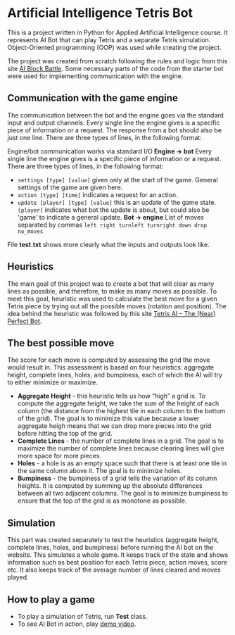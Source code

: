 # Artificial Intelligence Tetris Bot

This is a project written in Python for Applied Artificial Intelligence course. It represents AI Bot that can play Tetris and a separate Tetris simulation. Object-Oriented programming (OOP) was used while creating the project.

The project was created from scratch following the rules and logic from this site [AI Block Battle](http://theaigames.com/competitions/ai-block-battle/getting-started). Some necessary parts of the code from the starter bot were used for implementing communication with the engine.


## Communication with the game engine
The communication between the bot and the engine goes via the standard input and output channels. Every single line the engine gives is a specific piece of information or a request. The response from a bot should also be just one line. There are three types of lines, in the following format:

Engine/bot communication works via standard I/O
**Engine -> bot**
Every single line the engine gives is a specific piece of information or a request. There are three types of lines, in the following format:
- `settings [type] [value]` given only at the start of the game. General settings of the game are given here.
- `action [type] [time]` indicates a request for an action.
- `update [player] [type] [value]` this is an update of the game state. `[player]` indicates what bot the update is about, but could also be 'game' to indicate a general update.
**Bot -> engine**
List of moves separated by commas
`left right turnleft turnright down drop no_moves`

File **__test.txt__** shows more clearly what the inputs and outputs look like.


## Heuristics
The main goal of this project was to create a bot that will clear as many lines as possible, and therefore, to make as many moves as possible. To meet this goal, heuristic was used to calculate the best move for a given Tetris piece by trying out all the possible moves (rotation and position). The idea behind the heuristic was followed by this site [Tetris AI – The (Near) Perfect Bot](https://codemyroad.wordpress.com/2013/04/14/tetris-ai-the-near-perfect-player/).


## The best possible move
The score for each move is computed by assessing the grid the move would result in. This assessment is based on four heuristics: aggregate height, complete lines, holes, and bumpiness, each of which the AI will try to either minimize or maximize.
- **Aggregate Height** - this heuristic tells us how “high” a grid is. To compute the aggregate height, we take the sum of the height of each column (the distance from the highest tile in each column to the bottom of the grid). The goal is to minimize this value because a lower aggregate heigh means that we can drop more pieces into the grid before hitting the top of the grid.
- **Complete Lines** - the number of complete lines in a grid. The goal is to maximize the number of complete lines because clearing lines will give more space for more pieces.
- **Holes** -  a hole is as an empty space such that there is at least one tile in the same column above it. The goal is to minimize holes.
- **Bumpiness** -  the bumpiness of a grid tells the variation of its column heights. It is computed by summing up the absolute differences between all two adjacent columns. The goal is to minimize bumpiness to ensure that the top of the grid is as monotone as possible.

## Simulation
This part was created separately to test the heuristics (aggregate height, complete lines, holes, and bumpiness) before running the AI bot on the website. This simulates a whole game. It keeps track of the state and shows information such as best position for each Tetris piece, action moves, score etc. It also keeps track of the average number of lines cleared and moves played. 

## How to play a game
- To play a simulation of Tetris, run **Test** class.
- To see AI Bot in action, play [demo video](https://www.youtube.com/watch?v=plhzN21yQWg).



